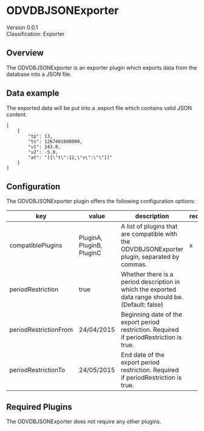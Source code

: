 # ODVDBJSONExporter
Version 0.0.1  
Classification: Exporter

Overview
-----
The ODVDBJSONExporter is an exporter plugin which exports data from the database into a JSON file.

Data example
-----
The exported data will be put into a .export file which contains valid JSON content.
```
[
    {
        "tp": 13,
        "ts": 1267401600000,
        "v1": 243.0,
        "v2": -5.0,
        "at": "[{\"t\":12,\"v\":\"\"}]"
    }
]
```

Configuration
-----
The ODVDBJSONExporter plugin offers the following configuration options:

| key  | value | description | required |
| ------------- | ------------- |  ------------- | ------------- |
| compatiblePlugins | PluginA, PluginB, PluginC | A list of plugins that are compatible with the ODVDBJSONExporter plugin, separated by commas. | x
| periodRestriction | true | Whether there is a period description in which the exported data range should be. (Default: false) | 
| periodRestrictionFrom | 24/04/2015 | Beginning date of the export period restriction. Required if periodRestriction is true. | 
| periodRestrictionTo | 24/05/2015 | End date of the export period restriction. Required if periodRestriction is true. | 

Required Plugins
-----
The ODVDBJSONExporter does not require any other plugins.


 